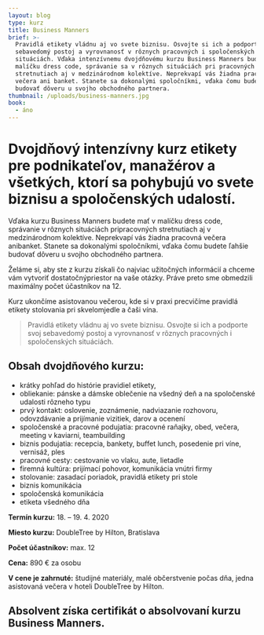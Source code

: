 ```yaml
---
layout: blog
type: kurz
title: Business Manners
brief: >-
  Pravidlá etikety vládnu aj vo svete biznisu. Osvojte si ich a podporte svoj
  sebavedomý postoj a vyrovnanosť v rôznych pracovných i spoločenských
  situáciách. Vďaka intenzívnemu dvojdňovému kurzu Business Manners budete mať v
  malíčku dress code, správanie sa v rôznych situáciách pri pracovných
  stretnutiach aj v medzinárodnom kolektíve. Neprekvapí vás žiadna pracovná
  večera ani banket. Stanete sa dokonalými spoločníkmi, vďaka čomu budete ľahšie
  budovať dôveru u svojho obchodného partnera.
thumbnail: /uploads/business-manners.jpg
book:
  - áno
---
```

# Dvojdňový intenzívny kurz etikety pre podnikateľov, manažérov a všetkých, ktorí sa pohybujú vo svete biznisu a spoločenských udalostí.

Vďaka kurzu Business Manners budete mať v malíčku dress code, správanie v rôznych situáciách pripracovných stretnutiach aj v medzinárodnom kolektíve. Neprekvapí vás žiadna pracovná večera anibanket. Stanete sa dokonalými spoločníkmi, vďaka čomu budete ľahšie budovať dôveru u svojho obchodného partnera.

Želáme si, aby ste z kurzu získali čo najviac užitočných informácií a chceme vám vytvoriť dostatočnýpriestor na vaše otázky. Práve preto sme obmedzili maximálny počet účastníkov na 12.

Kurz ukončíme asistovanou večerou, kde si v praxi precvičíme pravidlá etikety stolovania pri skvelomjedle a čaši vína.

> Pravidlá etikety vládnu aj vo svete biznisu. Osvojte si ich a podporte svoj sebavedomý postoj a vyrovnanosť v rôznych pracovných i spoločenských situáciách.

## Obsah dvojdňového kurzu:

* krátky pohľad do histórie pravidiel etikety,
* obliekanie: pánske a dámske oblečenie na všedný deň a na spoločenské udalosti rôzneho typu
* prvý kontakt: oslovenie, zoznámenie, nadviazanie rozhovoru, odovzdávanie a prijímanie vizitiek, darov a ocenení
* spoločenské a pracovné podujatia: pracovné raňajky, obed, večera, meeting v kaviarni, teambuilding
* biznis podujatia: recepcia, bankety, buffet lunch, posedenie pri víne, vernisáž, ples
* pracovné cesty: cestovanie vo vlaku, aute, lietadle
* firemná kultúra: prijímací pohovor, komunikácia vnútri firmy
* stolovanie: zasadací poriadok, pravidlá etikety pri stole
* biznis komunikácia
* spoločenská komunikácia
* etiketa všedného dňa

**Termín kurzu:** 18. – 19. 4. 2020

**Miesto kurzu:** DoubleTree by Hilton, Bratislava

**Počet účastníkov:** max. 12

**Cena:** 890 € za osobu

**V cene je zahrnuté:** študijné materiály, malé občerstvenie počas dňa, jedna asistovaná večera v hoteli DoubleTree by Hilton.



## **Absolvent získa certifikát o absolvovaní kurzu Business Manners.**
